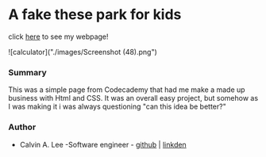 # A fake these park for kids

click [here]() to see my webpage!

![calculator]("./images/Screenshot (48).png")

### Summary
This was a simple page from Codecademy that had me make a made up business with Html and CSS. It was an overall easy project, but somehow as I was making it i was always questioning "can this idea be better?"

### Author
- Calvin A. Lee -Software engineer - [github](https://github.com/calvinalee2006) | [linkden](https://www.linkedin.com/in/calvin-lee-90082006/)